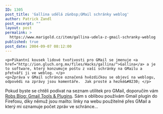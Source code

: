 ```yaml
---
ID: 1305
post_title: 'Gallina udělá z&nbsp;GMail schránky weblog'
author: Patrick Zandl
post_excerpt: ""
layout: post
permalink: >
  https://www.marigold.cz/item/gallina-udela-z-gmail-schranky-weblog
published: true
post_date: 2004-09-07 08:12:00
---
```

	<p>Pikantní kousek lidové tvořivosti pro GMail se jmenuje <a href="http://ion.gluch.org.mx/files/Hacks/gallina/">Gallina</a> a je to software, který konzumuje poštu z vaší schránky na GMailu a přetváří ji ve weblog. </p>
	<p>Zpráva v GMail schránce označená hvězdičkou se objeví na weblogu, odpovědi na zprávy jsou komentáře.  Jak prosté a hezké&#8230; </p>
<p>Pokud byste se chtěli podívat na seznam utilitek pro GMail, doporučím vám <a href="http://www.igniq.com/robs_blog/2004/06/gmail-tools-plugins.html">Robs Blog: Gmail Tools &amp; Plugins</a>. Sám s oblibou používám Gmail plugin do Firefoxu, díky němuž jsou mailto: linky na webu použitelné přes GMail a který mi oznamuje počet zpráv ve schránce&#8230;</p>